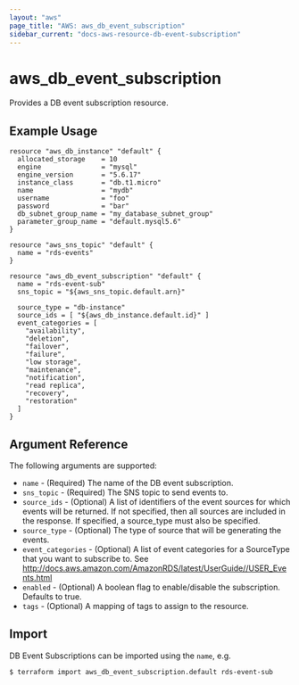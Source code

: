 ```yaml
---
layout: "aws"
page_title: "AWS: aws_db_event_subscription"
sidebar_current: "docs-aws-resource-db-event-subscription"
---
```


# aws\_db\_event\_subscription

Provides a DB event subscription resource.

## Example Usage

```
resource "aws_db_instance" "default" {
  allocated_storage    = 10
  engine               = "mysql"
  engine_version       = "5.6.17"
  instance_class       = "db.t1.micro"
  name                 = "mydb"
  username             = "foo"
  password             = "bar"
  db_subnet_group_name = "my_database_subnet_group"
  parameter_group_name = "default.mysql5.6"
}

resource "aws_sns_topic" "default" {
  name = "rds-events"
}

resource "aws_db_event_subscription" "default" {
  name = "rds-event-sub"
  sns_topic = "${aws_sns_topic.default.arn}"

  source_type = "db-instance"
  source_ids = [ "${aws_db_instance.default.id}" ]
  event_categories = [
    "availability",
    "deletion",
    "failover",
    "failure",
    "low storage",
    "maintenance",
    "notification",
    "read replica",
    "recovery",
    "restoration"
  ]
}
```

## Argument Reference

The following arguments are supported:

* `name` - (Required) The name of the DB event subscription.
* `sns_topic` - (Required) The SNS topic to send events to.
* `source_ids` - (Optional) A list of identifiers of the event sources for which events will be returned. If not specified, then all sources are included in the response. If specified, a source_type must also be specified.
* `source_type` - (Optional) The type of source that will be generating the events.
* `event_categories` - (Optional) A list of event categories for a SourceType that you want to subscribe to. See http://docs.aws.amazon.com/AmazonRDS/latest/UserGuide//USER_Events.html
* `enabled` - (Optional) A boolean flag to enable/disable the subscription. Defaults to true.
* `tags` - (Optional) A mapping of tags to assign to the resource.


## Import

DB Event Subscriptions can be imported using the `name`, e.g.

```
$ terraform import aws_db_event_subscription.default rds-event-sub
```
